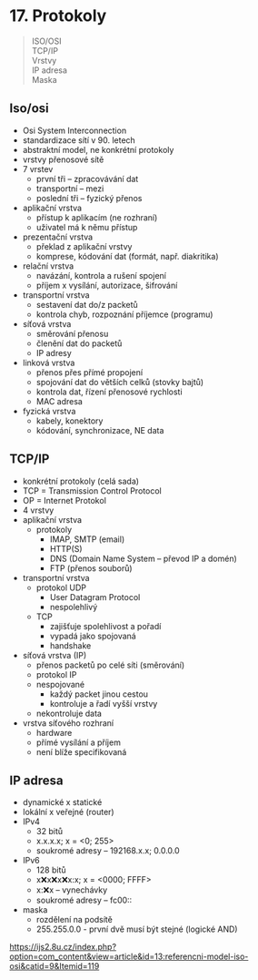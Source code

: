 # 17. Protokoly

> ISO/OSI \
> TCP/IP \
> Vrstvy \
> IP adresa \
> Maska

## Iso/osi

- Osi System Interconnection
- standardizace sítí v 90. letech
- abstraktní model, ne konkrétní protokoly
- vrstvy přenosové sítě
- 7 vrstev
  - první tři – zpracovávání dat
  - transportní – mezi
  - poslední tři – fyzický přenos
- aplikační vrstva
  - přístup k aplikacím (ne rozhraní)
  - uživatel má k němu přístup
- prezentační vrstva
  - překlad z aplikační vrstvy
  - komprese, kódování dat (formát, např. diakritika)
- relační vrstva
  - navázání, kontrola a rušení spojení
  - příjem x vysílání, autorizace, šifrování
- transportní vrstva
  - sestavení dat do/z packetů
  - kontrola chyb, rozpoznání příjemce (programu)
- síťová vrstva
  - směrování přenosu
  - členění dat do packetů
  - IP adresy
- linková vrstva
  - přenos přes přímé propojení
  - spojování dat do větších celků (stovky bajtů)
  - kontrola dat, řízení přenosové rychlosti
  - MAC adresa
- fyzická vrstva
  - kabely, konektory
  - kódování, synchronizace, NE data

## TCP/IP

- konkrétní protokoly (celá sada)
- TCP = Transmission Control Protocol
- OP = Internet Protokol
- 4 vrstvy
- aplikační vrstva
  - protokoly
    - IMAP, SMTP (email)
    - HTTP(S)
    - DNS (Domain Name System – převod IP a domén)
    - FTP (přenos souborů)
- transportní vrstva
  - protokol UDP
    - User Datagram Protocol
    - nespolehlivý
  - TCP
    - zajišťuje spolehlivost a pořadí
    - vypadá jako spojovaná
    - handshake
- síťová vrstva (IP)
  - přenos packetů po celé síti (směrování)
  - protokol IP
  - nespojované
    - každý packet jinou cestou
    - kontroluje a řadí vyšší vrstvy
  - nekontroluje data
- vrstva síťového rozhraní
  - hardware
  - přímé vysílání a příjem
  - není blíže specifikovaná

## IP adresa

- dynamické x statické
- lokální x veřejné (router)
- IPv4
  - 32 bitů
  - x.x.x.x; x = <0; 255>
  - soukromé adresy – 192168.x.x; 0.0.0.0
- IPv6
  - 128 bitů
  - x:x:x:x:x:x:x:x; x = <0000; FFFF>
  - x::x:x – vynechávky
  - soukromé adresy – fc00::
- maska
  - rozdělení na podsítě
  - 255.255.0.0 - první dvě musí být stejné (logické AND)

https://ijs2.8u.cz/index.php?option=com_content&view=article&id=13:referencni-model-iso-osi&catid=9&Itemid=119
